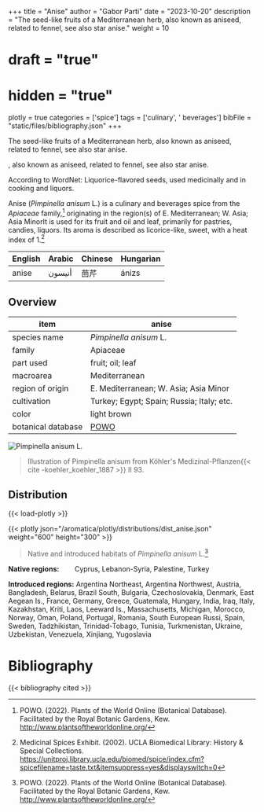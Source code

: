 +++
title = "Anise"
author = "Gabor Parti"
date = "2023-10-20"
description = "The seed-like fruits of a Mediterranean herb, also known as aniseed, related to fennel, see also star anise."
weight = 10
# draft = "true"
# hidden = "true"
plotly = true
categories = ['spice']
tags = ['culinary', ' beverages']
bibFile = "static/files/bibliography.json"
+++

The seed-like fruits of a Mediterranean herb, also known as aniseed, related to fennel, see also star anise.

, also known as aniseed, related to fennel, see also star anise.

According to WordNet: Liquorice-flavored seeds, used medicinally and in cooking and liquors.

Anise (*Pimpinella anisum* L.) is a culinary and beverages spice from the *Apiaceae* family,[^powo] originating in the region(s) of E. Mediterranean; W. Asia; Asia MinorIt is used for its fruit and oil and leaf, primarily for pastries, candies, liquors. Its aroma is described as licorice-like, sweet, with a heat index of 1.[^ucla_medicinal_2002]

|English|Arabic|Chinese|Hungarian|
|-------|------|-------|---------|
| anise |أنيسون|   茴芹  |  ánizs  |

## Overview

|       item       |                       anise                       |
|------------------|---------------------------------------------------|
|   species name   |               *Pimpinella anisum* L.              |
|      family      |                      Apiaceae                     |
|     part used    |                  fruit; oil; leaf                 |
|     macroarea    |                   Mediterranean                   |
| region of origin |       E. Mediterranean; W. Asia; Asia Minor       |
|    cultivation   |     Turkey; Egypt; Spain; Russia; Italy; etc.     |
|       color      |                    light brown                    |
|botanical database|[POWO](https://powo.science.kew.org/taxon/846658-1)|

![*Pimpinella anisum* L.](/images/illustrations/anise.png?height=50vw "Illustration of Pimpinella anisum from Köhler's Medizinal-Pflanzen")

>Illustration of Pimpinella anisum from Köhler's Medizinal-Pflanzen{{< cite -koehler_koehler_1887 >}} II 93.

## Distribution

{{< load-plotly >}}

{{< plotly json="/aromatica/plotly/distributions/dist_anise.json" weight="600" height="300" >}}

>Native and introduced habitats of *Pimpinella anisum* L.[^powo]

**Native regions:** &nbsp; &nbsp; &nbsp; &nbsp;Cyprus, Lebanon-Syria, Palestine, Turkey

**Introduced regions:** Argentina Northeast, Argentina Northwest, Austria, Bangladesh, Belarus, Brazil South, Bulgaria, Czechoslovakia, Denmark, East Aegean Is., France, Germany, Greece, Guatemala, Hungary, India, Iraq, Italy, Kazakhstan, Kriti, Laos, Leeward Is., Massachusetts, Michigan, Morocco, Norway, Oman, Poland, Portugal, Romania, South European Russi, Spain, Sweden, Tadzhikistan, Trinidad-Tobago, Tunisia, Turkmenistan, Ukraine, Uzbekistan, Venezuela, Xinjiang, Yugoslavia

[^powo]: POWO. (2022). Plants of the World Online (Botanical Database). Facilitated by the Royal Botanic Gardens, Kew. http://www.plantsoftheworldonline.org/
[^ucla_medicinal_2002]: Medicinal Spices Exhibit. (2002). UCLA Biomedical Library: History & Special Collections. https://unitproj.library.ucla.edu/biomed/spice/index.cfm?spicefilename=taste.txt&itemsuppress=yes&displayswitch=0



# Bibliography

{{< bibliography cited >}}

